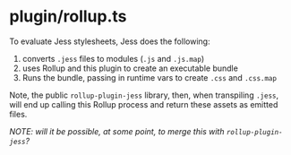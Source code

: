 # plugin/rollup.ts

To evaluate Jess stylesheets, Jess does the following:
1. converts `.jess` files to modules (`.js` and `.js.map`)
2. uses Rollup and this plugin to create an executable bundle
3. Runs the bundle, passing in runtime vars to create `.css` and `.css.map`

Note, the public `rollup-plugin-jess` library, then, when transpiling `.jess`, will end up calling this Rollup process and return these assets as emitted files.

_NOTE: will it be possible, at some point, to merge this with `rollup-plugin-jess`?_